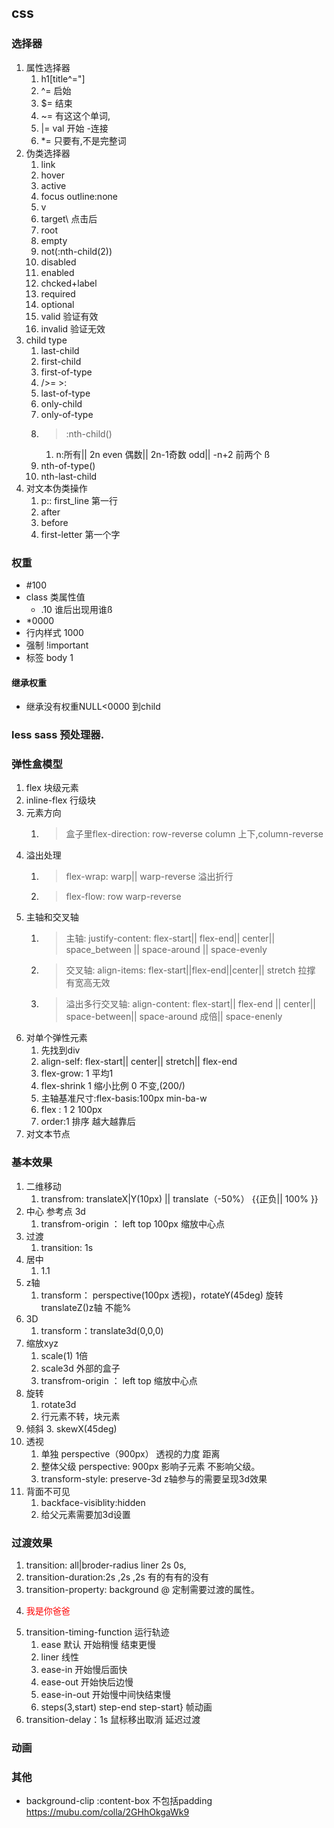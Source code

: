 ##  css

### 选择器

1. 属性选择器
   1. h1[title^="]
   2. ^=  启始
   3. $=  结束
   4. ~=  有这这个单词,
   5. |=  val 开始 -连接
   6. *=  只要有,不是完整词
2. 伪类选择器
   1. link
   2. hover
   3. active
   4. focus  outline:none
   5. v
   6. target\  点击后
   7. root
   8. empty
   9. not(:nth-child(2))
   10. disabled
   11. enabled
   12. chcked+label
   13. required
   14. optional
   15. valid 验证有效
   16. invalid  验证无效
3. child  type
   1. last-child
   2. first-child
   3. first-of-type
   4. />=  >:
   5. last-of-type
   6. only-child
   7. only-of-type
   8. >:nth-child()  
      1. n:所有|| 2n even 偶数|| 2n-1奇数 odd|| -n+2 前两个 ß
   9.  nth-of-type()
   10. nth-last-child  
4.  对文本伪类操作
    1.  p:: first_line 第一行
    2.  after 
    3.  before
    4.  first-letter 第一个字

###  权重
* #100
* class 类属性值
  * .10   谁后出现用谁ß
* *0000
*  行内样式 1000
*  强制  !important
*  标签 body 1
#### 继承权重
* 继承没有权重NULL<0000 到child
  
### less  sass  预处理器. 

### 弹性盒模型
1. flex 块级元素
2. inline-flex   行级块
3. 元素方向
   1. >  盒子里flex-direction: row-reverse  column 上下,column-reverse
4. 溢出处理
   1. > flex-wrap: warp|| warp-reverse  溢出折行
   2. > flex-flow: row warp-reverse
5. 主轴和交叉轴
   1. > 主轴: justify-content: flex-start|| flex-end|| center|| space_between || space-around || space-evenly
   2. > 交叉轴: align-items: flex-start||flex-end||center|| stretch 拉撑  有宽高无效
   3. > 溢出多行交叉轴: align-content: flex-start|| flex-end || center|| space-between|| space-around  成倍||  space-enenly 
6. 对单个弹性元素
   1. 先找到div
   2. align-self: flex-start|| center|| stretch|| flex-end
   3. flex-grow: 1 平均1
   4. flex-shrink 1  缩小比例  0 不变,(200/)
   5. 主轴基准尺寸:flex-basis:100px    min-ba-w
   6. flex : 1 2 100px
   7. order:1   排序  越大越靠后
7. 对文本节点


### 基本效果

1. 二维移动
   1. transfrom: translateX|Y(10px) || translate（-50%）   {{正负|| 100% }}
2. 中心  参考点 3d
      1. transfrom-origin ： left top 100px 缩放中心点
3. 过渡
   1. transition: 1s
4. 居中
   1. 1.1
5. z轴
   1. transform： perspective(100px  透视)，rotateY(45deg)  旋转 translateZ()z轴 不能%
6. 3D
   1. transform：translate3d(0,0,0)
7. 缩放xyz
   1. scale(1) 1倍
   2. scale3d 外部的盒子
   3. transfrom-origin ： left top  缩放中心点
8. 旋转
   1. rotate3d
   2. 行元素不转，块元素
9. 倾斜
   3. skewX(45deg) 
10. 透视
    1.  单独 perspective（900px） 透视的力度 距离
    2. 整体父级 perspective: 900px  影响子元素 不影响父级。
    3. transform-style: preserve-3d   z轴参与的需要呈现3d效果
11. 背面不可见
    1.  backface-visiblity:hidden
    2.  给父元素需要加3d设置


### 过渡效果
1. transition: all|broder-radius liner 2s 0s,  
2. transition-duration:2s ,2s ,2s  有的有有的没有
3. transition-property: background   @ 定制需要过渡的属性。
4. <p style="color : red">我是你爸爸</p>
5. transition-timing-function  运行轨迹 
   1. ease 默认 开始稍慢 结束更慢
   2. liner   线性
   3. ease-in  开始慢后面快
   4. ease-out 开始快后边慢
   5. ease-in-out  开始慢中间快结束慢
   6. steps(3,start)  step-end step-start}  帧动画
6. transition-delay：1s   鼠标移出取消 延迟过渡

### 动画


### 其他
* background-clip :content-box  不包括padding
https://mubu.com/colla/2GHhOkgaWk9
